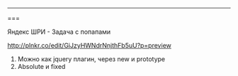 ---
===

Яндекс ШРИ - Задача с попапами

http://plnkr.co/edit/GiJzyHWNdrNnjthFb5uU?p=preview

1. Можно как jquery плагин, через new и prototype
2. Absolute и fixed
